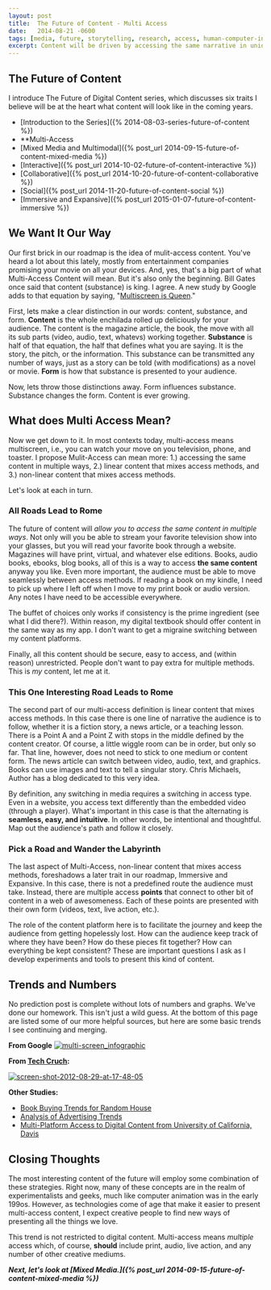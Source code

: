 ```yaml
---
layout: post
title:  The Future of Content - Multi Access
date:   2014-08-21 -0600
tags: [media, future, storytelling, research, access, human-computer-interaction]
excerpt: Content will be driven by accessing the same narrative in unique, taylored, and diverse ways across multiple platforms.
---
```


## The Future of Content
I introduce The Future of Digital Content series, which discusses six traits I believe will be at the heart what content will look like in the coming years.
- [Introduction to the Series]({% 2014-08-03-series-future-of-content %})
- **Multi-Access
- [Mixed Media and Multimodal]({% post_url 2014-09-15-future-of-content-mixed-media %})
- [Interactive]({% post_url 2014-10-02-future-of-content-interactive %})
- [Collaborative]({% post_url 2014-10-20-future-of-content-collaborative %})
- [Social]({% post_url 2014-11-20-future-of-content-social %})
- [Immersive and Expansive]({% post_url 2015-01-07-future-of-content-immersive %})

## We Want It Our Way
Our first brick in our roadmap is the idea of mulit-access content. You've heard a lot about this lately, mostly from entertainment companies promising your movie on all your devices. And, yes, that's a big part of what Multi-Access Content will mean. But it's also only the beginning. Bill Gates once said that content (substance) is king. I agree. A new study by Google adds to that equation by saying, "[Multiscreen is Queen](http://techcrunch.com/2012/08/29/if-content-is-king-multiscreen-is-the-queen-says-new-google-study/?icid=art_next)."

First, lets make a clear distinction in our words: content, substance, and form. **Content** is the whole enchilada rolled up deliciously for your audience. The content is the magazine article, the book, the move with all its sub parts (video, audio, text, whatevs) working together. **Substance** is half of that equation, the half that defines what you are saying. It is the story, the pitch, or the information. This substance can be transmitted any number of ways, just as a story can be told (with modifications) as a novel or movie. **Form** is how that substance is presented to your audience.

Now, lets throw those distinctions away. Form influences substance. Substance changes the form. Content is ever growing.

## What does Multi Access Mean?
Now we get down to it. In most contexts today, multi-access means multiscreen, i.e., you can watch your move on you television, phone, and toaster. I propose Mulit-Access can mean more: 1.) accessing the same content in multiple ways, 2.) linear content that mixes access methods, and 3.) non-linear content that mixes access methods.

Let's look at each in turn.

### All Roads Lead to Rome
The future of content will _allow you to access the same content in multiple ways_. Not only will you be able to stream your favorite television show into your glasses, but you will read your favorite book through a website. Magazines will have print, virtual, and whatever else editions. Books, audio books, ebooks, blog books, all of this is a way to access **the same content** anyway you like. Even more important, the audience must be able to move seamlessly between access methods. If reading a book on my kindle, I need to pick up where I left off when I move to my print book or audio version. Any notes I have need to be accessible everywhere.

The buffet of choices only works if consistency is the prime ingredient (see what I did there?). Within reason, my digital textbook should offer content in the same way as my app. I don't want to get a migraine switching between my content platforms.

Finally, all this content should be secure, easy to access, and (within reason) unrestricted. People don't want to pay extra for multiple methods. This is _my_ content, let me at it.

### This One Interesting Road Leads to Rome
The second part of our multi-access definition is linear content that mixes access methods. In this case there is one line of narrative the audience is to follow, whether it is a fiction story, a news article, or a teaching lesson. There is a Point A and a Point Z with stops in the middle defined by the content creator. Of course, a little wiggle room can be in order, but only so far. That line, however, does not need to stick to one medium or content form. The news article can switch between video, audio, text, and graphics. Books can use images and text to tell a singular story. Chris Michaels, Author has a blog dedicated to this very idea.

By definition, any switching in media requires a switching in access type. Even in a website, you access text differently than the embedded video (through a player). What's important in this case is that the alternating is **seamless, easy, and intuitive**. In other words, be intentional and thoughtful. Map out the audience's path and follow it closely.

### Pick a Road and Wander the Labyrinth
The last aspect of Multi-Access, non-linear content that mixes access methods, foreshadows a later trait in our roadmap, Immersive and Expansive. In this case, there is not a predefined route the audience must take. Instead, there are multiple access **points** that connect to other bit of content in a web of awesomeness. Each of these points are presented with their own form (videos, text, live action, etc.).

The role of the content platform here is to facilitate the journey and keep the audience from getting hopelessly lost. How can the audience keep track of where they have been? How do these pieces fit together? How can everything be kept consistent? These are important questions I ask as I develop experiments and tools to present this kind of content.

## Trends and Numbers
No prediction post is complete without lots of numbers and graphs. We've done our homework. This isn't just a wild guess. At the bottom of this page are listed some of our more helpful sources, but here are some basic trends I see continuing and merging.

**From Google**
[![multi-screen_infographic](https://phoenixlabstech.files.wordpress.com/2014/10/multi-screen_infographic.jpg?w=585)](http://services.google.com/fh/files/misc/multi-screen_infographic.pdf)

**From [Tech Cruch](http://techcrunch.com/2012/08/29/if-content-is-king-multiscreen-is-the-queen-says-new-google-study/?icid=art_next):**

[![screen-shot-2012-08-29-at-17-48-05](https://phoenixlabstech.files.wordpress.com/2014/10/screen-shot-2012-08-29-at-17-48-05.png?w=300)](http://techcrunch.com/2012/08/29/if-content-is-king-multiscreen-is-the-queen-says-new-google-study/?icid=art_next)

**Other Studies:**
-   [Book Buying Trends for Random House](http://randomnotes.randomhouse.com/trends-in-consumer-book-buying-infographic/)
-   [Analysis of Advertising Trends](http://www.millwardbrown.com/DigitalPredictions/2013/index.html)
-   [Multi-Platform Access to Digital Content from University of California, Davis](http://smgworld.bu.edu/wise2013/files/2013/12/wise20130_submission_6.pdf)

## Closing Thoughts
The most interesting content of the future will employ some combination of these strategies. Right now, many of these concepts are in the realm of experimentalists and geeks, much like computer animation was in the early 199os. However, as technologies come of age that make it easier to present multi-access content, I expect creative people to find new ways of presenting all the things we love.

This trend is not restricted to digital content. Multi-access means _multiple_ access which, of course, **should** include print, audio, live action, and any number of other creative mediums.

_**Next, let's look at [Mixed Media.]({% post_url 2014-09-15-future-of-content-mixed-media %})**_
